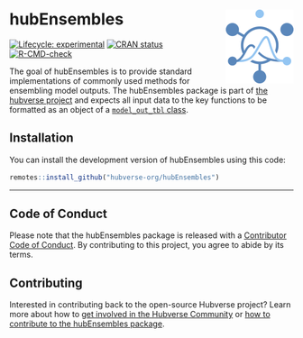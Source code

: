 
<!-- README.md is generated from README.Rmd. Please edit that file -->

# hubEnsembles <img src="man/figures/logo.png" align="right" height="131" alt="" />

<!-- badges: start -->

[![Lifecycle:
experimental](https://img.shields.io/badge/lifecycle-experimental-orange.svg)](https://lifecycle.r-lib.org/articles/stages.html#experimental)
[![CRAN
status](https://www.r-pkg.org/badges/version/hubEnsembles)](https://CRAN.R-project.org/package=hubEnsembles)
[![R-CMD-check](https://github.com/hubverse-org/hubEnsembles/actions/workflows/R-CMD-check.yaml/badge.svg)](https://github.com/hubverse-org/hubEnsembles/actions/workflows/R-CMD-check.yaml)
<!-- badges: end -->

The goal of hubEnsembles is to provide standard implementations of
commonly used methods for ensembling model outputs. The hubEnsembles
package is part of [the hubverse
project](https://hubdocs.readthedocs.io/en/latest/) and expects all
input data to the key functions to be formatted as an object of a
[`model_out_tbl`
class](https://hubverse-org.github.io/hubUtils/reference/as_model_out_tbl.html).

## Installation

You can install the development version of hubEnsembles using this code:

``` r
remotes::install_github("hubverse-org/hubEnsembles")
```

<!--
## Example
&#10;This is a basic example which shows you how to solve a common problem:
&#10;
``` r
library(hubEnsembles)
## basic example code
```
&#10;-->

------------------------------------------------------------------------

## Code of Conduct

Please note that the hubEnsembles package is released with a
[Contributor Code of Conduct](.github/CODE_OF_CONDUCT.md). By
contributing to this project, you agree to abide by its terms.

## Contributing

Interested in contributing back to the open-source Hubverse project?
Learn more about how to [get involved in the Hubverse
Community](https://hubdocs.readthedocs.io/en/latest/overview/contribute.html)
or [how to contribute to the hubEnsembles
package](.github/CONTRIBUTING.md).

